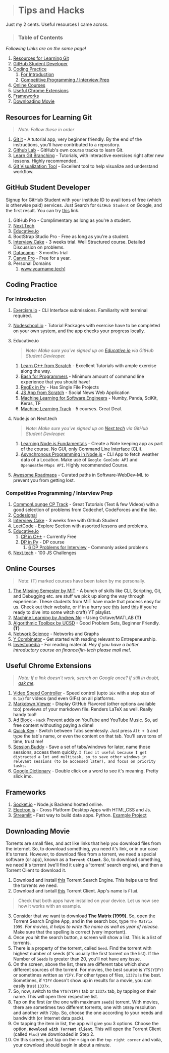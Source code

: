 ># Tips and Hacks
Just my 2 cents. Useful resources I came across. 

>### Table of Contents 
*Following Links are on the same page!*

1. [Resources for Learning Git](#resources-for-learning-git)
2. [GitHub Student Developer](#github-student-developer)
3. [Coding Practice](#coding-practice)
   1. [For Introduction](#for-introduction)
   2. [Competitive Programming / Interview Prep](#competitive-programming--interview-prep)
4. [Online Courses](#online-courses)
5. [Useful Chrome Extensions](#useful-chrome-extensions)
6. [Frameworks](#frameworks)
7. [Downloading Movie](#downloading-movie)

## Resources for Learning Git
>*Note: Follow these in order* 

1. [Git it](https://github.com/jlord/git-it-electron/releases) - A tutorial app, very beginner friendly. By the end of the instructions, you'll have contributed to a repository. 
2. [Github Lab](https://lab.github.com/) - GitHub's own course tracks to learn Git. 
3. [Learn Git Branching](https://learngitbranching.js.org/) - Tutorials, with interactive exercises right after new lessons. Highly recommended.
4. [Git Visualization Tool](http://git-school.github.io/visualizing-git/) - Excellent tool to help visualize and understand workflow.

## GitHub Student Developer
Signup for GitHub Student with your institute ID to avail tons of free (which is otherwise paid) services. Just Search for `GitHub Student` on Google, and the first result. You can try [this](https://education.github.com/pack) link.
1. GitHub Pro - Complimentary as long as you're a student.
2. [Next.Tech](https://next.tech/)
3. [Educative.io](https://educative.io/)
4. BootStrap Studio Pro - Free as long as you're a student.
5. [Interview Cake](https://www.interviewcake.com/) - 3 weeks trial. Well Structured course. Detailed Discussion on problems. 
6. [Datacamp](https://www.datacamp.com/) - 3 months trial
7. [Canva Pro](https://www.canva.com/) - Free for a year.
8. Personal Domains
   1. www.yourname.tech]

## Coding Practice
### For Introduction
1. [Exercism.io](https://exercism.io/) - CLI Interface submissions. Familiarity with terminal required.

2. [Nodeschool.io](https://nodeschool.io/) - Tutorial Packages with exercise have to be completed on your own system, and the app checks your progress locally.


3. Educative.io 
   >*Note: Make sure you've signed up on [Educative.io](https://educative.io/) via GitHub Student Devleoper.*
   1. [Learn C++ from Scratch](https://www.educative.io/courses/learn-cpp-from-scratch) - Excellent Tutorials with ample exercise along the way.
   2. [Bash for Programmers](https://www.educative.io/courses/bash-for-programmers) - Minimum amount of command line experience that you should have! 
   3. [RegEx in Py](https://www.educative.io/courses/python-regular-expressions-with-data-scraping-projects/) - Has Single File Projects
   4. [JS App from Scratch](https://www.educative.io/courses/the-complete-javascript-course-build-a-real-world-app-from-scratch)  - Social News Web Application
   5. [Machine Learning for Software Engineers](https://www.educative.io/courses/machine-learning-for-software-engineers) - Numby, Panda, SciKit, Keras, TF
   6.  [Machine Learning Track](https://www.educative.io/track/become-ml-engineer) - 5 courses. Great Deal. 


4. Node.js on Next.tech
   >*Note: Make sure you've signed up on [Next.tech](https://next.tech/) via GitHub Student Devleoper.*
   1. [Learning Node.js Fundamentals](https://next.tech/catalog/learning-node-js-fundamentals) - Create a Note keeping app as part of the course. No GUI, only Command Line Interface (CLI).   
   2. [Asynchronous Programming in Node.js](https://next.tech/catalog/asynchronous-programming-in-node-js) - CLI App to fetch weather data of a Location. Make use of `Google GeoCode API` and `OpenWeatherMaps API`. Highly recommended Course. 

5. [Awesome Roadmaps](https://roadmap.sh/) - Curated paths in Software-WebDev-ML to prevent you from getting lost. 
   
### Competitive Programming / Interview Prep
1. [CommonLounge CP Track](https://www.commonlounge.com/discussion/5d2822257dfa49328d85fd27cf114441) - Great Tutorials (Text & few Videos) with a good selection of problems from Codechef, CodeForces and the like. 
2. [Codesignal](https://app.codesignal.com)
3. [Interview Cake](https://interviewcake.com) - 3 weeks free with Github Student
4. [LeetCode](https://leetcode.com/explore/learn/) - Explore Section with assorted lessons and problems.
5. [Educative.io](https://educative.io/courses/) 
   1. [CP in C++](https://www.educative.io/courses/competitive-programming-in-cpp-keys-to-success/) - Currently Free
   2. [DP in Py](https://www.educative.io/courses/dynamic-programming-in-python) - DP course
      1. [6 DP Problems for Interview](https://www.educative.io/blog/6-dp-problems-to-solve-for-your-next-coding-interview) - Commonly asked problems
6. [Next.tech](https://next.tech) - 100 JS Challenges     

## Online Courses 
>Note: (T) marked courses have been taken by me personally. 

1. [The Missing Semester by MIT](https://missing.csail.mit.edu/) - A bunch of skills like CLI, Scripting, Git, and Debugging etc. are stuff we pick up along the way through experience. These students from MIT have made that process easy for us. Check out their website, or if in a hurry see [this](https://www.youtube.com/playlist?list=PLyzOVJj3bHQuloKGG59rS43e29ro7I57J) (and [this](https://www.youtube.com/playlist?list=PLyzOVJj3bHQuiujH1lpn8cA9dsyulbYRv) if you're ready to dive into some witch craft) YT playlist.
2. [Machine Learning by Andrew Ng](https://www.coursera.org/learn/machine-learning/) - Using Octave/MATLAB **(T)**
3. [Algorithmic Toolbox by UCSD](https://www.coursera.org/learn/algorithmic-toolbox) - Good Problem Sets, Beginner Friendly. **(T)**
4. [Network Science](http://networksciencebook.com/chapter/1) - Networks and Graphs
5. [Y Combinator](https://www.startupschool.org/) - Get started with reading relevant to Entrepeneurship. 
6. [Investopedia](https://www.investopedia.com/) - For reading material. *Hey if you have a better introductory course on finance/fin-tech please mail me!*.  


## Useful Chrome Extensions
>*Note: If a link doesn't work, search on Google once? If still in doubt, [ask me](https://github.com/arpitkaushal/tipsandhacks#competitive-programming).*

1. [Video Speed Controller](https://chrome.google.com/webstore/detail/video-speed-controller/nffaoalbilbmmfgbnbgppjihopabppdk?hl=en#:~:text=Once%20the%20extension%20is%20installed,seconds%20%2B%20lowers%20playback%20speed) - Speed control (upto `16x` with a step size of `0.1x`) for videos (and even GIFs) on all platforms. 
2. [Markdown Viewer](https://chrome.google.com/webstore/detail/markdown-viewer/ckkdlimhmcjmikdlpkmbgfkaikojcbjk?hl=en) - Display GitHub Flavored (other options available too) previews of your markdown file. Renders LaTeX as well. Really handy tool!
3. [Ad Block](https://chrome.google.com/webstore/detail/adblock-%E2%80%94-best-ad-blocker/gighmmpiobklfepjocnamgkkbiglidom) - `Hack` Prevent adds on YouTube and YouTube Music. So, ad free content withouting paying a dime!
4. [Quick Key](https://chrome.google.com/webstore/detail/quickey-%E2%80%93-the-quick-tab-s/ldlghkoiihaelfnggonhjnfiabmaficg) - Switch between Tabs seemlessly. Just press `Alt + Q` and type the tab's name, or even the content on that  tab. You'll save tons of time, trust me!
5. [Session Buddy](https://chrome.google.com/webstore/detail/session-buddy/edacconmaakjimmfgnblocblbcdcpbko?hl=en) - Save a set of tabs/windows for later, name those sessions, access them quickly. 
   `I find it useful because I get distracted a lot and multitask, so to save other windows in relevant sessions (to be accessed later), and focus on priority tasks. `
6. [Google Dictionary](https://chrome.google.com/webstore/detail/google-dictionary-by-goog/mgijmajocgfcbeboacabfgobmjgjcoja?hl=en) - Double click on a word to see it's meaning. Pretty slick imo.

## Frameworks
1. [Socket.io](https://socket.io/get-started/chat/) - Node.js Backend hosted online. 
2. [Electron.js](https://www.electronjs.org/) - Cross Platform Desktop Apps with HTML,CSS and Js. 
3. [Streamlit](https://www.streamlit.io/) - Fast way to build data apps. Python. [Example Project](https://covid-19-dashboard-akola.herokuapp.com/)

## Downloading Movie
Torrents are small files, and act like links that help you download files from the internet. So, to download something, you need it's link, or in our case it's torrent. However, to download files from a torrent, we need a special software (or app), known as a **`Torrent Client`**.
So, to download something, we need it's torrent (we'll find it using a 'torrent' search engine), and then a Torrent Client  to download it. 

1. Download and install [this](https://drive.google.com/file/d/1DV7Phvk_3me0kZ70r4GRQBfbeodZDVZ5/view?usp=sharing) Torrent Search Engine. This helps us to find the torrents we need. 
2. Download and isntall [this](https://play.google.com/store/apps/details?id=com.delphicoder.flud&hl=en_IN) Torrent Client. App's name is `Flud`. 

> Check that both apps have installed on your device. 
Let us now see how it works with an example. 

3. Consider that we want to download **The Matrix (1999)**. So, open the Torrent Search Engine App, and in the search box, type `The Matrix 1999`. *For movies, it helps to write the name as well as year of release.* Make sure that the spelling is correct (very important). 
4. Once you hit the search button, a screen will show a list. This is a list of torrents. 
5. There is a property of the torrent, called `Seed`. Find the torrent with highest number of seeds (it's usually the first torrent on the list). If the Number of `Seeds` is greater than 20, you'll not have any issue.
6. On the screen, above the list, there are different tabs which show different sources of the torrent. For movies, the best source is `YTS(YIFY)` or sometimes written as `YIFY`. For other types of files, `1337x` is the best. Sometimes, if `YIFY` doesn't show up in results for a movie, you can easily trust `1337x`.
7. So, now, switch to the `YTS(YIFY)` tab or `1337x` tab, by tapping on their name. This will open their respective list. 
8. Tap on the first (or the one with maximum `seeds`) torrent. With movies, there are sometimes two different torrents, one with `1080p` resolution and another with `720p`. So, choose the one according to your needs and bandwidth (or Internet data pack).  
9. On tapping the item in list, the app will give you 3 options. Choose the option, **`Download with Torrent Client`**. This will open the Torrent Client (called `Flud`) we downloaded in Step 2. 
10. On this screen, just tap on the **`+`** sign on the `top right corner` and voila, your download should begin in about a minute. 